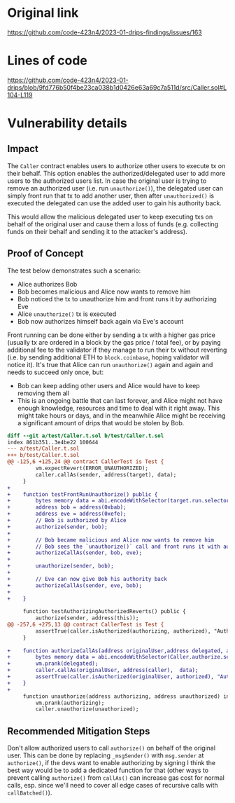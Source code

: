 # Original link
https://github.com/code-423n4/2023-01-drips-findings/issues/163
# Lines of code

https://github.com/code-423n4/2023-01-drips/blob/9fd776b50f4be23ca038b1d0426e63a69c7a511d/src/Caller.sol#L104-L119


# Vulnerability details

## Impact

The `Caller` contract enables users to authorize other users to execute tx on their behalf.
This option enables the authorized/delegated user to add more users to the authorized users list.
In case the original user is trying to remove an authorized user (i.e. run `unauthorize()`), the delegated user can simply front run that tx to add another user, then after `unauthorized()` is executed the delegated can use the added user to gain his authority back.

This would allow the malicious delegated user to keep executing txs on behalf of the original user and cause them a loss of funds (e.g. collecting funds on their behalf and sending it to the attacker's address).

## Proof of Concept

The test below demonstrates such a scenario:
* Alice authorizes Bob
* Bob becomes malicious and Alice now wants to remove him
* Bob noticed the tx to unauthorize him and front runs it by authorizing Eve
* Alice `unauthorize()` tx is executed
* Bob now authorizes himself back again via Eve's account


Front running can be done either by sending a tx with a higher gas price (usually tx are ordered in a block by the gas price / total fee), or by paying additional fee to the validator if they manage to run their tx without reverting (i.e. by sending additional ETH to `block.coinbase`, hoping validator will notice it).
It's true that Alice can run `unauthorize()` again and again and needs to succeed only once, but:
* Bob can keep adding other users and Alice would have to keep removing them all
* This is an ongoing battle that can last forever, and Alice might not have enough knowledge, resources and time to deal with it right away. This might take hours or days, and in the meanwhile Alice might be receiving a significant amount of drips that would be stolen by Bob.



```diff
diff --git a/test/Caller.t.sol b/test/Caller.t.sol
index 861b351..3e4be22 100644
--- a/test/Caller.t.sol
+++ b/test/Caller.t.sol
@@ -125,6 +125,24 @@ contract CallerTest is Test {
         vm.expectRevert(ERROR_UNAUTHORIZED);
         caller.callAs(sender, address(target), data);
     }
+    
+    function testFrontRunUnauthorize() public {
+        bytes memory data = abi.encodeWithSelector(target.run.selector, 1);
+        address bob = address(0xbab);
+        address eve = address(0xefe);
+        // Bob is authorized by Alice
+        authorize(sender, bob);
+
+        // Bob became malicious and Alice now wants to remove him
+        // Bob sees the `unauthorize()` call and front runs it with authorizing Eve
+        authorizeCallAs(sender, bob, eve);
+
+        unauthorize(sender, bob);
+
+        // Eve can now give Bob his authority back
+        authorizeCallAs(sender, eve, bob);
+
+    }
 
     function testAuthorizingAuthorizedReverts() public {
         authorize(sender, address(this));
@@ -257,6 +275,13 @@ contract CallerTest is Test {
         assertTrue(caller.isAuthorized(authorizing, authorized), "Authorization failed");
     }
 
+    function authorizeCallAs(address originalUser,address delegated, address authorized) internal {
+        bytes memory data = abi.encodeWithSelector(Caller.authorize.selector, authorized);
+        vm.prank(delegated);
+        caller.callAs(originalUser, address(caller),  data);
+        assertTrue(caller.isAuthorized(originalUser, authorized), "Authorization failed");
+    }
+
     function unauthorize(address authorizing, address unauthorized) internal {
         vm.prank(authorizing);
         caller.unauthorize(unauthorized);

```

## Recommended Mitigation Steps
Don't allow authorized users to call `authorize()` on behalf of the original user.
This can be done by replacing `_msgSender()` with `msg.sender` at `authorize()`, if the devs want to enable authorizing by signing I think the best way would be to add a dedicated function for that (other ways to prevent calling `authorize()` from `callAs()` can increase gas cost for normal calls, esp. since we'll need to cover all edge cases of recursive calls with `callBatched()`).